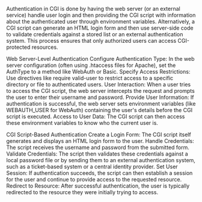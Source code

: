 Authentication in CGI is done by having the web server (or an external service) handle user login and then providing the CGI script with information about the authenticated user 
through environment variables. Alternatively, a CGI script can generate an HTML login form and then use server-side code to validate credentials against a stored list or 
an external authentication system. This process ensures that only authorized users can access CGI-protected resources. 

Web Server-Level Authentication
Configure Authentication Type: In the web server configuration (often using .htaccess files for Apache), set the AuthType to a method like WebAuth or Basic. 
Specify Access Restrictions: Use directives like require valid-user to restrict access to a specific directory or file to authenticated users. 
User Interaction: When a user tries to access the CGI script, the web server intercepts the request and prompts the user to enter their username and password. 
Provide User Information: If authentication is successful, the web server sets environment variables (like WEBAUTH_USER for WebAuth) containing the user's details before the CGI script is executed. 
Access to User Data: The CGI script can then access these environment variables to know who the current user is. 

CGI Script-Based Authentication
Create a Login Form: The CGI script itself generates and displays an HTML login form to the user. 
Handle Credentials: The script receives the username and password from the submitted form. 
Validate Credentials: The script then validates these credentials against a local password file or by sending them to an external authentication system, such as a ticket-based system or a central identity provider. 
Set User Session: If authentication succeeds, the script can then establish a session for the user and continue to provide access to the requested resource. 
Redirect to Resource: After successful authentication, the user is typically redirected to the resource they were initially trying to access. 
